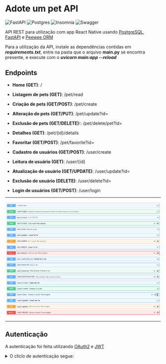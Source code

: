 # Adote um pet API

![FastAPI](https://img.shields.io/badge/FastAPI-005571?style=for-the-badge&logo=fastapi)
![Postgres](https://img.shields.io/badge/postgres-%23316192.svg?style=for-the-badge&logo=postgresql&logoColor=white)
![Insomnia](https://img.shields.io/badge/Insomnia-black?style=for-the-badge&logo=insomnia&logoColor=5849BE)
![Swagger](https://img.shields.io/badge/-Swagger-%23Clojure?style=for-the-badge&logo=swagger&logoColor=white)

API REST para utilização com app React Native usando [PostgreSQL](https://www.postgresql.org/), [FastAPI](https://fastapi.tiangolo.com/) e [Peewee ORM](https://docs.peewee-orm.com/en/latest/index.html)

Para a utilização da API, instale as dependências contidas em ***requirements.txt***, entre na pasta que o arquivo **main.py** se encontra presente, e execute com o ***uvicorn main:app --reload***

## Endpoints

- **Home (GET)**: /

- **Listagem de pets (GET)**: /pet/read
- **Criação de pets (GET/POST)**: /pet/create
- **Alteração de pets (GET/PUT)**: /pet/update?id=
- **Exclusão de pets (GET/DELETE):**: /pet/delete/pet?id=

- **Detalhes (GET)**: /pet/{id}/details
- **Favoritar (GET/POST)**: /pet/favorite?id=

- **Cadastro de usuários (GET/POST)**: /user/create
- **Leitura de usuário (GET)**: /user/{id}
- **Atualização de usuário (GET/UPDATE)**: /user/update?id=
- **Exclusão de usuário (DELETE)**: /user/delete?id=

- **Login de usuários (GET/POST)**: /user/login

<hr />

![endpoints](https://github.com/rafaelngoncalves5/adote-pet-api/blob/master/docs/endpoints.PNG)

<hr />

## Autenticação

A autenticação foi feita utilizando [OAuth2](https://oauth.net/2/) e [JWT](https://jwt.io/)

<details>
  <summary>O cliclo de autenticação segue:</summary>
  
  <br />
  
  1 - Usuário cadastra-se no sistema
  
  2 - Usuário faz login com username e password
  
  ![loginendpoint](https://github.com/rafaelngoncalves5/adote-pet-api/blob/master/docs/auth-steps/e1.PNG)
  
  2.1 - Em caso de erro, é emitido um erro com status **403** do HTTP
  
  ![error403](https://github.com/rafaelngoncalves5/adote-pet-api/blob/master/docs/auth-steps/e2.PNG)
  
  3 - Caso os dados estejam corretos, é gerado um ***JWT*** access token e um refresh token
  
  ![tokens](https://github.com/rafaelngoncalves5/adote-pet-api/blob/master/docs/auth-steps/e3.PNG)
  
  4 - Usuário autentica com o **authorize** na API com as credenciais utilizadas na geração do token. Ou, usuário passa um ***Authorization header***, com o ***Bearer***, seguido pelo token gerado, para as rotas protegidas
  
  ![autoriza](https://github.com/rafaelngoncalves5/adote-pet-api/blob/master/docs/auth-steps/e4.PNG)
  
  > O passo 4 pode e deve ser facilitado pelo cliente
  
  5 - Usuário tem garantido o acesso a um recurso antes inacessível
  
 ![recurso](https://github.com/rafaelngoncalves5/adote-pet-api/blob/master/docs/auth-steps/e5.PNG)
  
</details>

